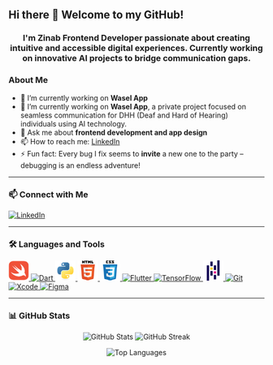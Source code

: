 ## Hi there 👋 Welcome to my GitHub!


<h3 align="center"> I'm Zinab Frontend Developer passionate about creating intuitive and accessible digital experiences. Currently working on innovative AI projects to bridge communication gaps.</h3>
<!--
<p align="center"> <img src="https://komarev.com/ghpvc/?username=dev-zinab&label=Profile%20views&color=0e75b6&style=flat" alt="dev-zinab" /> </p>

<p align="center">
  <a href="https://github.com/ryo-ma/github-profile-trophy">
    <img src="https://github-profile-trophy.vercel.app/?username=dev-zinab" alt="GitHub Trophies" />
  </a>
</p>
-->

### About Me
- 🔭 I’m currently working on **Wasel App**
- 🔭 I’m currently working on **Wasel App**, a private project focused on seamless communication for DHH (Deaf and Hard of Hearing) individuals using AI technology.
- 💬 Ask me about **frontend development and app design**
- 📫 How to reach me: [LinkedIn](https://www.linkedin.com/in/zainab-bahakeem-5b421849)
- ⚡ Fun fact: Every bug I fix seems to **invite** a new one to the party – debugging is an endless adventure!

---

### 📫 Connect with Me
<p align="left">
  <a href="https://www.linkedin.com/in/zainab-bahakeem-5b421849" target="_blank">
    <img src="https://img.shields.io/badge/LinkedIn-0A66C2?style=for-the-badge&logo=linkedin&logoColor=white" alt="LinkedIn">
  </a>
</p>

---

### 🛠️ Languages and Tools
<p align="left">
<p align="left">
  <!-- Programming Languages -->
  <a href="https://developer.apple.com/swift/" target="_blank" rel="noreferrer"> 
    <img src="https://raw.githubusercontent.com/devicons/devicon/master/icons/swift/swift-original.svg" alt="Swift" width="40" height="40"/> 
  </a>
  <a href="https://dart.dev" target="_blank" rel="noreferrer"> 
    <img src="https://www.vectorlogo.zone/logos/dartlang/dartlang-icon.svg" alt="Dart" width="40" height="40"/> 
  </a>
  <a href="https://www.python.org" target="_blank" rel="noreferrer"> 
    <img src="https://raw.githubusercontent.com/devicons/devicon/master/icons/python/python-original.svg" alt="Python" width="40" height="40"/> 
  </a>

  <!-- Web Development -->
  <a href="https://www.w3.org/html/" target="_blank" rel="noreferrer"> 
    <img src="https://raw.githubusercontent.com/devicons/devicon/master/icons/html5/html5-original-wordmark.svg" alt="HTML5" width="40" height="40"/> 
  </a>
  <a href="https://www.w3schools.com/css/" target="_blank" rel="noreferrer"> 
    <img src="https://raw.githubusercontent.com/devicons/devicon/master/icons/css3/css3-original-wordmark.svg" alt="CSS3" width="40" height="40"/> 
  </a>

  <!-- Frameworks and Tools -->
  <a href="https://flutter.dev" target="_blank" rel="noreferrer"> 
    <img src="https://www.vectorlogo.zone/logos/flutterio/flutterio-icon.svg" alt="Flutter" width="40" height="40"/> 
  </a>
  <a href="https://www.tensorflow.org" target="_blank" rel="noreferrer"> 
    <img src="https://www.vectorlogo.zone/logos/tensorflow/tensorflow-icon.svg" alt="TensorFlow" width="40" height="40"/> 
  </a>
  <a href="https://pandas.pydata.org/" target="_blank" rel="noreferrer"> 
    <img src="https://raw.githubusercontent.com/devicons/devicon/2ae2a900d2f041da66e950e4d48052658d850630/icons/pandas/pandas-original.svg" alt="Pandas" width="40" height="40"/> 
  </a>

  <!-- Development Tools -->
  <a href="https://git-scm.com/" target="_blank" rel="noreferrer"> 
    <img src="https://www.vectorlogo.zone/logos/git-scm/git-scm-icon.svg" alt="Git" width="40" height="40"/> 
  </a>
  <a href="https://developer.apple.com/xcode/" target="_blank" rel="noreferrer"> 
    <img src="https://img.icons8.com/color/452/xcode.png" alt="Xcode" width="40" height="40"/>
  </a>

  <!-- Design Tools -->
  <a href="https://www.figma.com/" target="_blank" rel="noreferrer"> 
    <img src="https://www.vectorlogo.zone/logos/figma/figma-icon.svg" alt="Figma" width="40" height="40"/> 
  </a>
</p>
</p>

---

### 📊 GitHub Stats
<p align="center">
  <img src="https://github-readme-stats.vercel.app/api?username=dev-zinab&show_icons=true&locale=en" alt="GitHub Stats" />
  <img src="https://github-readme-streak-stats.herokuapp.com/?user=dev-zinab" alt="GitHub Streak" />
</p>
<p align="center">
  <img src="https://github-readme-stats.vercel.app/api/top-langs?username=dev-zinab&show_icons=true&locale=en&layout=compact" alt="Top Languages" />
</p>
